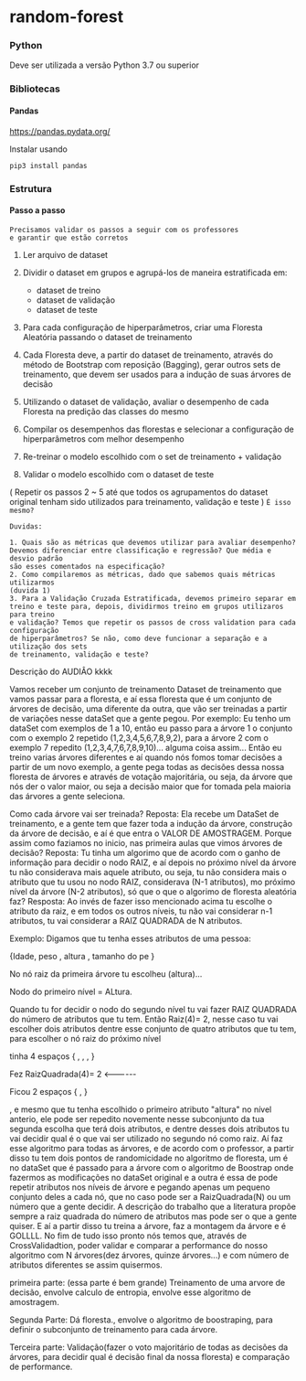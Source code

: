 # random-forest

### Python

Deve ser utilizada a versão Python 3.7 ou superior

### Bibliotecas

#### Pandas
https://pandas.pydata.org/

Instalar usando

```
pip3 install pandas
```

### Estrutura 

#### Passo a passo

```
Precisamos validar os passos a seguir com os professores 
e garantir que estão corretos
```

1. Ler arquivo de dataset
2. Dividir o dataset em grupos e agrupá-los de maneira estratificada em: 
    - dataset de treino
    - dataset de validação
    - dataset de teste
3. Para cada configuração de hiperparâmetros, 
criar uma Floresta Aleatória passando o dataset de treinamento
4. Cada Floresta deve, a partir do dataset de treinamento, através do método
de Bootstrap com reposição (Bagging), gerar outros sets de treinamento, que devem ser
usados para a indução de suas árvores de decisão
5. Utilizando o dataset de validação, avaliar o desempenho de cada Floresta
na predição das classes do mesmo
6. Compilar os desempenhos das florestas e selecionar a configuração de hiperparâmetros
com melhor desempenho
7. Re-treinar o modelo escolhido com o set de treinamento + validação 

8. Validar o modelo escolhido com  o dataset de teste

( Repetir os passos 2  ~ 5 até que todos os agrupamentos do dataset original 
tenham sido utilizados para treinamento, validação e teste ) `É isso mesmo? 
`
 
 
```
Duvidas:

1. Quais são as métricas que devemos utilizar para avaliar desempenho?
Devemos diferenciar entre classificação e regressão? Que média e desvio padrão
são esses comentados na especificação?
2. Como compilaremos as métricas, dado que sabemos quais métricas utilizarmos 
(duvida 1)
3. Para a Validação Cruzada Estratificada, devemos primeiro separar em 
treino e teste para, depois, dividirmos treino em grupos utilizaros para treino
e validação? Temos que repetir os passos de cross validation para cada configuração
de hiperparâmetros? Se não, como deve funcionar a separação e a utilização dos sets
de treinamento, validação e teste?
```





Descrição do AUDIÂO kkkk

Vamos receber um conjunto de treinamento Dataset de treinamento que vamos passar para a floresta, e aí essa floresta que é um conjunto de árvores de decisão, uma diferente da outra, que vão ser treinadas a partir de variações nesse dataSet que a gente pegou. Por exemplo: Eu tenho um dataSet com exemplos de 1 a 10, então eu passo para a árvore 1 o conjunto com o exemplo 2 repetido (1,2,3,4,5,6,7,8,9,2), para a árvore 2 com o exemplo 7 repedito (1,2,3,4,7,6,7,8,9,10)... alguma coisa assim... Então eu treino varias árvores diferentes e aí quando nós fomos tomar decisões a partir de um novo exemplo, a gente pega todas as decisões dessa nossa floresta de árvores e através de votação majoritária, ou seja, da árvore que nós der o valor maior, ou seja a decisão maior que for tomada pela maioria das árvores a gente seleciona. 

Como cada árvore vai ser treinada?
	Reposta: Ela recebe um DataSet de treinamento, e a gente tem que fazer toda a indução da árvore, construção da árvore de decisão, e aí é que entra o VALOR DE AMOSTRAGEM. Porque assim como faziamos no inicio, nas primeira aulas que vimos árvores de decisão? 
	Reposta: Tu tinha um algorimo que de acordo com o ganho de informação para decidir o nodo RAIZ, e aí depois no próximo nível da árvore tu não considerava mais aquele atributo, ou seja, tu não considera mais o atributo que tu usou no nodo RAIZ, considerava (N-1 atributos), mo próximo nível da árvore (N-2 atributos), só que o que o algorimo de floresta aleatória faz?
	Resposta: Ao invés de fazer isso mencionado acima tu escolhe o atributo da raiz, e em todos os outros níveis, tu não vai considerar n-1 atributos, tu vai considerar a RAIZ QUADRADA de N atributos. 

Exemplo: Digamos que tu tenha esses atributos de uma pessoa:

{Idade, peso , altura , tamanho do pe }

No nó raiz da primeira árvore tu escolheu (altura)...

Nodo do primeiro nível = ALtura. 


Quando tu for decidir o nodo do segundo nível tu vai fazer RAIZ QUADRADA do número de atributos que tu tem. Então Raiz(4)= 2, nesse caso tu vai escolher dois atributos dentre esse conjunto de quatro atributos que tu tem, para escolher o nó raiz do próximo nível

tinha 4 espaços {  ,  ,  ,  }

Fez RaizQuadrada(4)= 2 <------

Ficou 2 espaços {  ,  }

, e mesmo que tu tenha escolhido o primeiro atributo "altura" no nível anterio, ele pode ser repedito novemente nesse subconjunto da tua segunda escolha que terá dois atributos, e dentre desses dois atributos tu vai decidir qual é o que vai ser utilizado no segundo nó como raiz. Aí faz esse algoritmo para todas as árvores, e de acordo com o professor, a partir disso tu tem dois pontos de randomicidade no algoritmo de floresta, um é no dataSet que é passado para a árvore com o algoritmo de Boostrap onde fazermos as modificações no dataSet original e a outra é essa de pode repetir atributos nos níveis de árvore e pegando apenas um pequeno conjunto deles a cada nó, que no caso pode ser a RaizQuadrada(N) ou um número que a gente decidir. A descrição do trabalho que a literatura propõe sempre a raiz quadrada do número de atributos mas pode ser o que a gente quiser. E aí a partir disso tu treina a árvore, faz a montagem da árvore e é GOLLLL. No fim de tudo isso pronto nós temos que, através de CrossValidadtion, poder validar e comparar a performance do nosso algoritmo com N árvores(dez árvores, quinze árvores...) e com número de atributos diferentes se assim quisermos. 

primeira parte: (essa parte é bem grande) Treinamento de uma arvore de decisão, envolve calculo de entropia, envolve esse algoritmo de amostragem.

Segunda Parte: Dá floresta., envolve o algoritmo de boostraping, para definir o subconjunto de treinamento para cada árvore. 

Terceira parte: Validação(fazer o voto majoritário de todas as decisões da árvores, para decidir qual é decisão final da nossa floresta) e comparação de performance.

  
